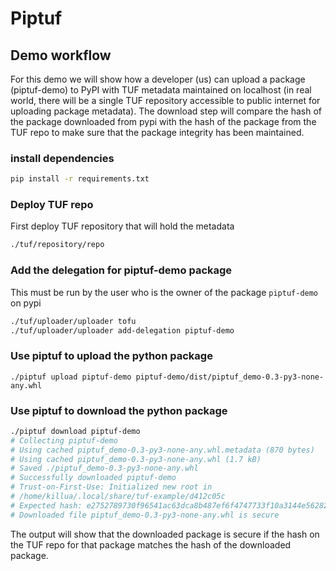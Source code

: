 # Piptuf



## Demo workflow

For this demo we will show how a developer (us) can upload a package
(piptuf-demo) to PyPI with TUF metadata maintained on localhost (in real world,
there will be a single TUF repository accessible to public internet for
uploading package metadata). The download step will compare the hash of the
package downloaded from pypi with the hash of the package from the TUF repo to
make sure that the package integrity has been maintained.

### install dependencies

```bash
pip install -r requirements.txt
```

### Deploy TUF repo

First deploy TUF repository that will hold the metadata

```bash
./tuf/repository/repo
```

### Add the delegation for piptuf-demo package 

This must be run by the user who is the owner of the package `piptuf-demo` on
pypi

```bash
./tuf/uploader/uploader tofu
./tuf/uploader/uploader add-delegation piptuf-demo
```

### Use piptuf to upload the python package

```
./piptuf upload piptuf-demo piptuf-demo/dist/piptuf_demo-0.3-py3-none-any.whl
```

### Use piptuf to download the python package

```bash
./piptuf download piptuf-demo
# Collecting piptuf-demo
# Using cached piptuf_demo-0.3-py3-none-any.whl.metadata (870 bytes)
# Using cached piptuf_demo-0.3-py3-none-any.whl (1.7 kB)
# Saved ./piptuf_demo-0.3-py3-none-any.whl
# Successfully downloaded piptuf-demo
# Trust-on-First-Use: Initialized new root in
# /home/killua/.local/share/tuf-example/d412c05c
# Expected hash: e2752789730f96541ac63dca8b487ef6f4747733f10a3144e56282a3ca605c6c
# Downloaded file piptuf_demo-0.3-py3-none-any.whl is secure
```

The output will show that the downloaded package is secure if the hash on the
TUF repo for that package matches the hash of the downloaded package.
